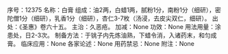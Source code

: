 序号：12375
名称：白膏
组成：油2两，白蜡1两，腻粉1分，南粉1分（细研），密陀僧1分（细研），乳香1分（细研），杏仁3-7枚（汤浸，去皮尖双仁，细研）。
出处：《圣惠》卷六十五。
主治：久恶疮。
加减：None
功效：None
用法用量：涂患处，日2-3次。
制备方法：于铫子内先炼油熟，下蜡令消，入诸药末，和匀成膏。
临床应用：None
各家论述：None
用药禁忌：None
附注：None
